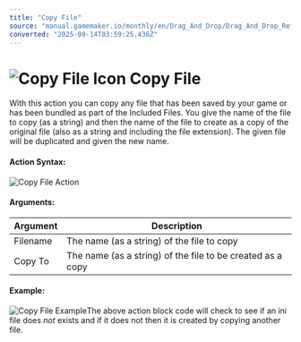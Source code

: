 ```yaml
---
title: "Copy File"
source: "manual.gamemaker.io/monthly/en/Drag_And_Drop/Drag_And_Drop_Reference/Files/Copy_File.htm"
converted: "2025-09-14T03:59:25.436Z"
---
```


# ![Copy File Icon](../../../assets/Images/Scripting_Reference/Drag_And_Drop/Reference/Files/i_Files_Copy_File.png) Copy File

With this action you can copy any file that has been saved by your game or has been bundled as part of the Included Files. You give the name of the file to copy (as a string) and then the name of the file to create as a copy of the original file (also as a string and including the file extension). The given file will be duplicated and given the new name.

#### Action Syntax:

![Copy File Action](../../../assets/Images/Scripting_Reference/Drag_And_Drop/Reference/Files/a_Files_Copy_File.png)

#### Arguments:

| Argument | Description |
| --- | --- |
| Filename | The name (as a string) of the file to copy |
| Copy To | The name (as a string) of the file to be created as a copy |

#### Example:

![Copy File Example](../../../assets/Images/Scripting_Reference/Drag_And_Drop/Reference/Files/e_Files_Copy_File.png)The above action block code will check to see if an ini file does _not_ exists and if it does not then it is created by copying another file.
